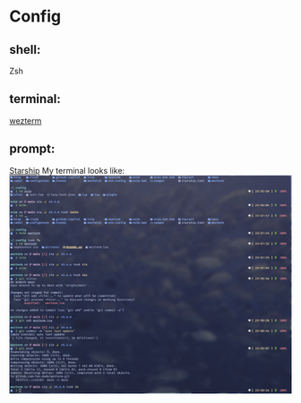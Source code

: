 # Config

<!--[![](https://pic.imgdb.cn/item/64b657c71ddac507cca5682c.jpg)](https://pic.imgdb.cn/item/64b657c71ddac507cca5682c.jpg)-->
## shell: 
Zsh
## terminal: 
[wezterm](https://wezterm.org/index.html)
## prompt: 
[Starship](https://starship.rs/)
My terminal looks like:
![](./pictures/wezterm-1.png)
